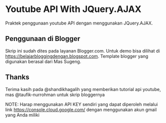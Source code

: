# Youtube API With JQuery.AJAX 
Praktek penggunaan youtube API dengan menggunakan JQuery.AJAX.

## Penggunaan di Blogger
Skrip ini sudah dites pada layanan Blogger.com. Untuk demo bisa dilihat di https://belajarbloggingdengan.blogspot.com. Template blogger yang digunakan berasal dari Mas Sugeng. 

## Thanks
Terima kasih pada @shandikhagalih yang memberikan tutorial api youtube, mas @taufik-nurrohman untuk skrip bloggernya 

NOTE: Harap menggunakan API KEY sendiri yang dapat diperoleh melalui link https://console.cloud.google.com/ dengan menggunakan akun gmail yang Anda miliki

